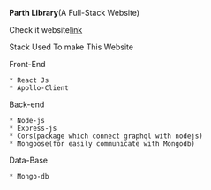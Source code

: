 ﻿**Parth Library**(A Full-Stack Website)



Check it website[link](https://parthlibrary.herokuapp.com/)

Stack Used To make This Website

Front-End

	* React Js
	* Apollo-Client

Back-end

	* Node-js
	* Express-js
	* Cors(package which connect graphql with nodejs)
	* Mongoose(for easily communicate with Mongodb)
Data-Base

	* Mongo-db


